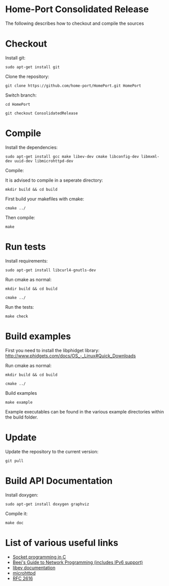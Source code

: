 Home-Port Consolidated Release
=========

The following describes how to checkout and compile the sources

# Checkout

Install git:

`sudo apt-get install git`

Clone the repository:

`git clone https://github.com/home-port/HomePort.git HomePort`

Switch branch:

`cd HomePort`

`git checkout ConsolidatedRelease`

# Compile

Install the dependencies:

`sudo apt-get install gcc make libev-dev cmake libconfig-dev libmxml-dev uuid-dev libmicrohttpd-dev`

Compile:

It is advised to compile in a seperate directory:

`mkdir build && cd build`

First build your makefiles with cmake:

`cmake ../`

Then compile:

`make`

# Run tests

Install requirements:

`sudo apt-get install libcurl4-gnutls-dev`

Run cmake as normal:

`mkdir build && cd build`

`cmake ../`

Run the tests:

`make check`

# Build examples

First you need to install the libphidget library: http://www.phidgets.com/docs/OS_-_Linux#Quick_Downloads

Run cmake as normal:

`mkdir build && cd build`

`cmake ../`

Build examples

`make example`

Example executables can be found in the various example directories
within the build folder.

# Update

Update the repository to the current version:

`git pull`

# Build API Documentation

Install doxygen:

`sudo apt-get install doxygen graphviz`

Compile it:

`make doc`

# List of various useful links

* [Socket programming in C](http://www.linuxhowtos.org/C_C++/socket.htm)
* [Beej's Guide to Network Programming (includes IPv6 support)](http://beej.us/guide/bgnet/output/html/multipage/index.html)
* [libev documentation](http://pod.tst.eu/http://cvs.schmorp.de/libev/ev.pod)
* [microhttpd](http://www.gnu.org/software/libmicrohttpd/)
* [RFC 2616](http://www.w3.org/Protocols/rfc2616/rfc2616.html)

